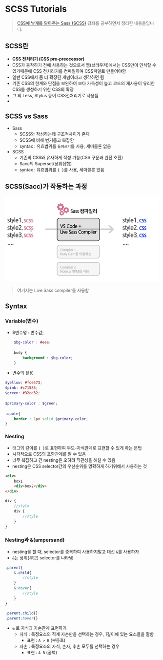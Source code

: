 # SCSS Tutorials

> [CSS에 날개를 달아주는 Sass (SCSS)](ttps://www.udemy.com/course/css-sass-scss/) 강좌를 공부하면서 정리한 내용들입니다.

## SCSS란

-   **CSS 전처리기 (CSS pre-preocessor)**
-   CSS가 동작하기 전에 사용하는 것으로서 웹(브라우저)에서는 CSS만이 인식할 수 있기때문에 CSS 전처리기를 컴파일하여 CSS파일로 만들어야함
-   일반 CSS에서 좀 더 확장된 개념이라고 생각하면 됨
-   기존 CSS의 한계와 단점을 보완하여 보다 가독성이 높고 코드의 재사용이 유리한 CSS를 생성하기 위한 CSS의 확장
-   그 외 Less, Stylus 등이 CSS전처리기로 사용됨
-

## SCSS vs Sass

-   Sass
    -   SCSS와 작성하는데 구조적차이가 존재
    -   SCSS에 비해 번거롭고 복잡함
    -   syntax : 유효범위를 `들여쓰기`를 사용, 세미콜론 없음
-   SCSS
    -   기존의 CSS와 유사하게 작성 가능(CSS 구문과 완전 호환)
    -   Sacc의 Superset(상위집합)
    -   syntax : 유효범위를 `{ }`를 사용, 세미콜론 있음

## SCSS(Sacc)가 작동하는 과정

![](image/scss.png)

> 여기서는 Live Sass compiler를 사용함

## Syntax

### Variable(변수) 
- $변수명 : 변수값;
 
```SCSS
    $bg-color : #eee;

    body {
        background : $bg-color;
    }
```

- 변수의 활용

```SCSS
$yellow: #fce473;
$pink: #c71585;
$green: #32cd32;

$primary-color : $green;

.quote{
    border : 1px solid $primary-color;
}
```


### Nesting
- 태그의 깊이를  `{ }`로 표현하여 부모-자식관계로 표현할 수 있게 하는 문법
- 시각적으로 CSS의 포함관계를 알 수 있음
- 너무 복잡하고 긴 nesting은 오히려 직관성을 해칠 수 있음
- nesting은 CSS selector간의 우선순위를 명확하게 하기위해서 사용하는 것
```HTML
<div>
    box1
    <div>box2</div>
</div>   
```
```SCSS
div {
    //style
    div {
        //style
    }
}
```

### Nesting과 &(ampersand)
- nesting을 할 때, selector를 중복하여 사용하지말고 대신 `&`를 사용하자
- `&`는 상위(부모) selector를 나타냄

```SCSS
.parent{
    &.child{
        //style
    }
    &:hover{
        //style
    }
}
```
```CSS
.parent.child{}
.parent:hover{}
```

- `&` 로 자식과 자손관계 표현하기
  - 자식 : 특정요소의 직계 자손만을 선택하는 경우, 1깊이에 있는 요소들을 말함
    - 표현 : `A > B` (부등호)
  - 자손 : 특정요소의 자식, 손자, 후손 모두를 선택하는 경우
    - 표현 : `A B` (공백)

```SCSS

```